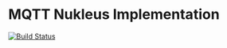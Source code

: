 # MQTT Nukleus Implementation

[![Build Status][build-status-image]][build-status]

[build-status-image]: https://travis-ci.org/reaktivity/nukleus-mqtt.java.svg?branch=develop
[build-status]: https://travis-ci.org/reaktivity/nukleus-mqtt.java
